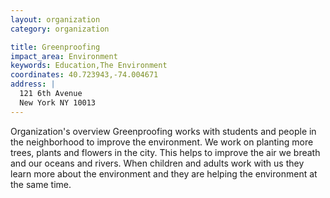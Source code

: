 ```yaml
---
layout: organization
category: organization

title: Greenproofing
impact_area: Environment
keywords: Education,The Environment
coordinates: 40.723943,-74.004671
address: |
  121 6th Avenue
  New York NY 10013
---
```

Organization's overview
Greenproofing works with students and people in the neighborhood to improve the environment. We work on planting more trees, plants and flowers in the city. This helps to improve the air we breath and our oceans and rivers. When children and adults work with us they learn more about the environment and they are helping the environment at the same time.